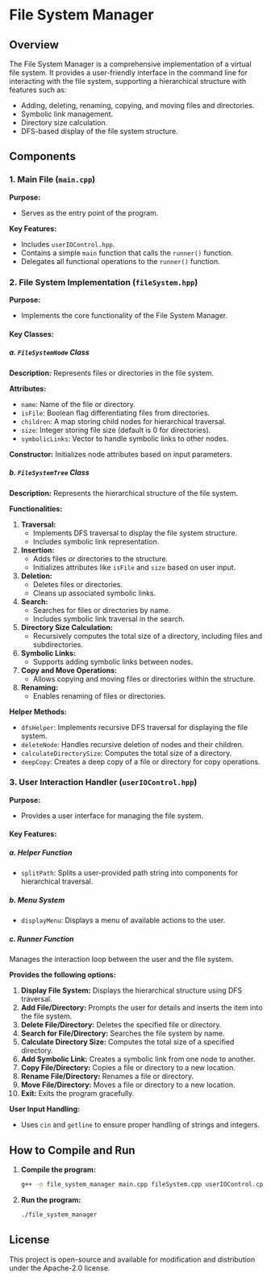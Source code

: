 # File System Manager

## Overview
The File System Manager is a comprehensive implementation of a virtual file system. 
It provides a user-friendly interface in the command line for interacting with the file 
system, supporting a hierarchical structure with features such as:
- Adding, deleting, renaming, copying, and moving files and directories.
- Symbolic link management.
- Directory size calculation.
- DFS-based display of the file system structure.

## Components
### 1. Main File (`main.cpp`)
**Purpose:**
- Serves as the entry point of the program.

**Key Features:**
- Includes `userIOControl.hpp`.
- Contains a simple `main` function that calls the `runner()` function.
- Delegates all functional operations to the `runner()` function.

### 2. File System Implementation (`fileSystem.hpp`)
**Purpose:**
- Implements the core functionality of the File System Manager.

#### **Key Classes:**
##### **a. `FileSystemNode` Class**
**Description:** Represents files or directories in the file system.

**Attributes:**
- `name`: Name of the file or directory.
- `isFile`: Boolean flag differentiating files from directories.
- `children`: A map storing child nodes for hierarchical traversal.
- `size`: Integer storing file size (default is 0 for directories).
- `symbolicLinks`: Vector to handle symbolic links to other nodes.

**Constructor:** Initializes node attributes based on input parameters.

##### **b. `FileSystemTree` Class**
**Description:** Represents the hierarchical structure of the file system.

**Functionalities:**
1. **Traversal:**
   - Implements DFS traversal to display the file system structure.
   - Includes symbolic link representation.
2. **Insertion:**
   - Adds files or directories to the structure.
   - Initializes attributes like `isFile` and `size` based on user input.
3. **Deletion:**
   - Deletes files or directories.
   - Cleans up associated symbolic links.
4. **Search:**
   - Searches for files or directories by name.
   - Includes symbolic link traversal in the search.
5. **Directory Size Calculation:**
   - Recursively computes the total size of a directory, including files and subdirectories.
6. **Symbolic Links:**
   - Supports adding symbolic links between nodes.
7. **Copy and Move Operations:**
   - Allows copying and moving files or directories within the structure.
8. **Renaming:**
   - Enables renaming of files or directories.

**Helper Methods:**
- `dfsHelper`: Implements recursive DFS traversal for displaying the file system.
- `deleteNode`: Handles recursive deletion of nodes and their children.
- `calculateDirectorySize`: Computes the total size of a directory.
- `deepCopy`: Creates a deep copy of a file or directory for copy operations.

### 3. User Interaction Handler (`userIOControl.hpp`)
**Purpose:**
- Provides a user interface for managing the file system.

#### **Key Features:**
##### **a. Helper Function**
- `splitPath`: Splits a user-provided path string into components for hierarchical traversal.

##### **b. Menu System**
- `displayMenu`: Displays a menu of available actions to the user.

##### **c. Runner Function**
Manages the interaction loop between the user and the file system.

**Provides the following options:**
1. **Display File System:** Displays the hierarchical structure using DFS traversal.
2. **Add File/Directory:** Prompts the user for details and inserts the item into the file system.
3. **Delete File/Directory:** Deletes the specified file or directory.
4. **Search for File/Directory:** Searches the file system by name.
5. **Calculate Directory Size:** Computes the total size of a specified directory.
6. **Add Symbolic Link:** Creates a symbolic link from one node to another.
7. **Copy File/Directory:** Copies a file or directory to a new location.
8. **Rename File/Directory:** Renames a file or directory.
9. **Move File/Directory:** Moves a file or directory to a new location.
10. **Exit:** Exits the program gracefully.

**User Input Handling:**
- Uses `cin` and `getline` to ensure proper handling of strings and integers.

## How to Compile and Run
1. **Compile the program:**
   ```sh
   g++ -o file_system_manager main.cpp fileSystem.cpp userIOControl.cpp
   ```
2. **Run the program:**
   ```sh
   ./file_system_manager
   ```

## License
This project is open-source and available for modification and distribution under the Apache-2.0 license.

